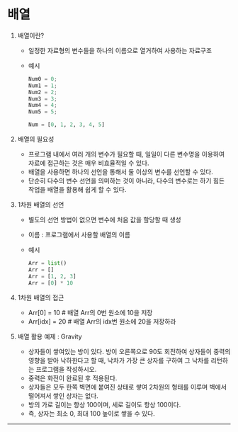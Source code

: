 # 배열

1. 배열이란?
    - 일정한 자료형의 변수들을 하나의 이름으로 열거하여 사용하는 자료구조
    - 예시
        
        
        ```python
        Num0 = 0;
        Num1 = 1;
        Num2 = 2;
        Num3 = 3;
        Num4 = 4;
        Num5 = 5;
        ```
        
        ```python
        Num = [0, 1, 2, 3, 4, 5]
        ```
        
    
2. 배열의 필요성
    - 프로그램 내에서 여러 개의 변수가 필요할 때, 일일이 다른 변수명을 이용하여 자료에 접근하는 것은 매우 비효율적일 수 있다.
    - 배열을 사용하면 하나의 선언을 통해서 둘 이상의 변수를 선언할 수 있다.
    - 단순히 다수의 변수 선언을 의미하는 것이 아니라, 다수의 변수로는 하기 힘든 작업을 배열을 활용해 쉽게 할 수 있다.
    
3. 1차원 배열의 선언
    - 별도의 선언 방법이 없으면 변수에 처음 값을 할당할 때 생성
    - 이름 : 프로그램에서 사용할 배열의 이름
    - 예시
        
        ```python
        Arr = list()
        Arr = []
        Arr = [1, 2, 3]
        Arr = [0] * 10
        ```
        
4. 1차원 배열의 접근
    - Arr[0] = 10      # 배열 Arr의 0번 원소에 10을 저장
    - Arr[idx] = 20   # 배열 Arr의 idx번 원소에 20을 저장하라
    
5. 배열 활용 예제 : Gravity
    - 상자들이 쌓여있는 방이 있다. 방이 오른쪽으로 90도 회전하여 상자들이 중력의 영향을 받아 낙하한다고 할 때, 낙차가 가장 큰 상자를 구하여 그 낙차를 리턴하는 프로그램을 작성하시오.
    - 중력은 화전이 완료된 후 적용된다.
    - 상자들은 모두 한쪽 벽면에 붙여진 상태로 쌓여 2차원의 형태를 이루며 벽에서 떨어져서 쌓인 상자는 없다.
    - 방의 가로 길이는 항상 100이며, 세로 길이도 항상 100이다.
    - 즉, 상자는 최소 0, 최대 100 높이로 쌓을 수 있다.

---
